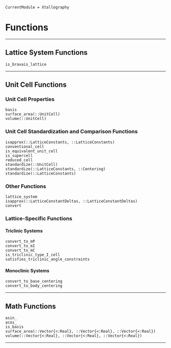 ```@meta
CurrentModule = Xtallography
```

# Functions

-------------------------------------------------------------------------------------------
## Lattice System Functions

```@docs
is_bravais_lattice
```

-------------------------------------------------------------------------------------------
## Unit Cell Functions

### Unit Cell Properties

```@docs
basis
surface_area(::UnitCell)
volume(::UnitCell)
```

### Unit Cell Standardization and Comparison Functions

```@docs
isapprox(::LatticeConstants, ::LatticeConstants)
conventional_cell
is_equivalent_unit_cell
is_supercell
reduced_cell
standardize(::UnitCell)
standardize(::LatticeConstants, ::Centering)
standardize(::LatticeConstants)
```

### Other Functions

```@docs
lattice_system
isapprox(::LatticeConstantDeltas, ::LatticeConstantDeltas)
convert
```

### Lattice-Specific Functions

#### Triclinic Systems

```@docs
convert_to_mP
convert_to_mI
convert_to_mC
is_triclinic_type_I_cell
satisfies_triclinic_angle_constraints
```

#### Monoclinic Systems

```@docs
convert_to_base_centering
convert_to_body_centering
```

-------------------------------------------------------------------------------------------
## Math Functions

```@docs
asin_
acos_
is_basis
surface_area(::Vector{<:Real}, ::Vector{<:Real}, ::Vector{<:Real})
volume(::Vector{<:Real}, ::Vector{<:Real}, ::Vector{<:Real})
```

-------------------------------------------------------------------------------------------
